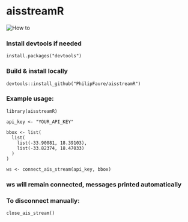 # aisstreamR

![How to](images/connect_ais_stream.gif)

### Install devtools if needed
```install.packages("devtools")```

### Build & install locally
`devtools::install_github("PhilipFaure/aisstreamR")`

### Example usage:
```library(aisstreamR)```

```api_key <- "YOUR_API_KEY"```

```
bbox <- list(
  list(
    list(-33.90081, 18.39103), 
    list(-33.82374, 18.47033)
  )
)
```
```ws <- connect_ais_stream(api_key, bbox)```

### ws will remain connected, messages printed automatically
### To disconnect manually:
```close_ais_stream()```
